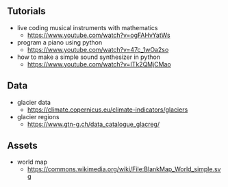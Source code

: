 ## Tutorials

- live coding musical instruments with mathematics
  - https://www.youtube.com/watch?v=ogFAHvYatWs
- program a piano using python
  - https://www.youtube.com/watch?v=47c_1wOa2so
- how to make a simple sound synthesizer in python
  - https://www.youtube.com/watch?v=ITk2QMjCMao

## Data

- glacier data
  - https://climate.copernicus.eu/climate-indicators/glaciers
- glacier regions
  - https://www.gtn-g.ch/data_catalogue_glacreg/

## Assets

- world map
  - https://commons.wikimedia.org/wiki/File:BlankMap_World_simple.svg
